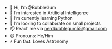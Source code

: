 - 👋 Hi, I’m @BubbleGum
- 👀 I’m interested in Artificial Intelligence 
- 🌱 I’m currently learning Python 
- 💞️ I’m looking to collaborate on small projects 
- 📫 Reach me via nerdbubblegum55@gmail.com
- 😄 Pronouns: He/Him
- ⚡ Fun fact: Loves Astronomy 

<!---
Gamerstic/Gamerstic is a ✨ special ✨ repository because its `README.md` (this file) appears on your GitHub profile.
You can click the Preview link to take a look at your changes.
--->
